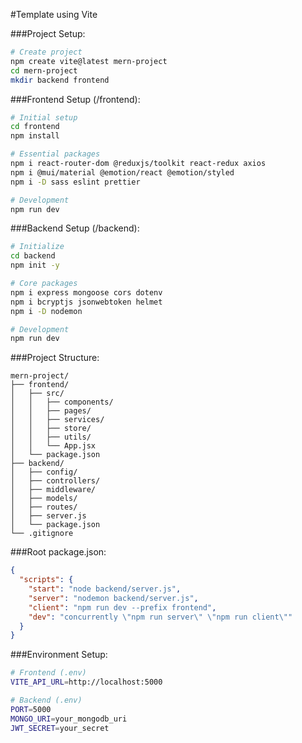 #Template using Vite


###Project Setup:
```bash
# Create project
npm create vite@latest mern-project
cd mern-project
mkdir backend frontend
```

###Frontend Setup (/frontend):
```bash
# Initial setup
cd frontend
npm install

# Essential packages
npm i react-router-dom @reduxjs/toolkit react-redux axios
npm i @mui/material @emotion/react @emotion/styled 
npm i -D sass eslint prettier

# Development
npm run dev
```

###Backend Setup (/backend):
```bash
# Initialize
cd backend
npm init -y

# Core packages
npm i express mongoose cors dotenv
npm i bcryptjs jsonwebtoken helmet
npm i -D nodemon

# Development
npm run dev
```

###Project Structure:
```
mern-project/
├── frontend/
│   ├── src/
│   │   ├── components/
│   │   ├── pages/
│   │   ├── services/
│   │   ├── store/
│   │   ├── utils/
│   │   └── App.jsx
│   └── package.json
├── backend/
│   ├── config/
│   ├── controllers/
│   ├── middleware/
│   ├── models/
│   ├── routes/
│   ├── server.js
│   └── package.json
└── .gitignore
```

###Root package.json:
```json
{
  "scripts": {
    "start": "node backend/server.js",
    "server": "nodemon backend/server.js",
    "client": "npm run dev --prefix frontend",
    "dev": "concurrently \"npm run server\" \"npm run client\""
  }
}
```

###Environment Setup:
```bash
# Frontend (.env)
VITE_API_URL=http://localhost:5000

# Backend (.env)
PORT=5000
MONGO_URI=your_mongodb_uri
JWT_SECRET=your_secret
```
